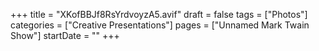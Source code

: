+++
title = "XKofBBJf8RsYrdvoyzA5.avif"
draft = false
tags = ["Photos"]
categories = ["Creative Presentations"]
pages = ["Unnamed Mark Twain Show"]
startDate = ""
+++
